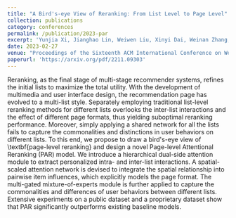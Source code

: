 ```yaml
---
title: "A Bird's-eye View of Reranking: From List Level to Page Level"
collection: publications
category: conferences
permalink: /publication/2023-par
excerpt: 'Yunjia Xi, Jianghao Lin, Weiwen Liu, Xinyi Dai, Weinan Zhang, Rui Zhang, Ruiming Tang, Yong Yu'
date: 2023-02-27
venue: "Proceedings of the Sixteenth ACM International Conference on Web Search and Data Mining (WSDM '23)"
paperurl: 'https://arxiv.org/pdf/2211.09303'
---
```


Reranking, as the final stage of multi-stage recommender systems, refines the initial lists to maximize the total utility. With the development of multimedia and user interface design, the recommendation page has evolved to a multi-list style. Separately employing traditional list-level reranking methods for different lists overlooks the inter-list interactions and the effect of different page formats, thus yielding suboptimal reranking performance. Moreover, simply applying a shared network for all the lists fails to capture the commonalities and distinctions in user behaviors on different lists. To this end, we propose to draw a bird's-eye view of \textbf{page-level reranking} and design a novel Page-level Attentional Reranking (PAR) model. We introduce a hierarchical dual-side attention module to extract personalized intra- and inter-list interactions. A spatial-scaled attention network is devised to integrate the spatial relationship into pairwise item influences, which explicitly models the page format. The multi-gated mixture-of-experts module is further applied to capture the commonalities and differences of user behaviors between different lists. Extensive experiments on a public dataset and a proprietary dataset show that PAR significantly outperforms existing baseline models.